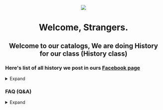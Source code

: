 <p align="center">
  <img src="https://scontent.fbkk5-4.fna.fbcdn.net/v/t39.30808-6/284460581_112750638111317_9058269203675820583_n.jpg?stp=dst-jpg_s960x960&_nc_cat=110&ccb=1-7&_nc_sid=e3f864&_nc_eui2=AeFFHVptqM5_Sbc4dRC09vKPizFV01LdM32LMVXTUt0zfdQnPo6Yf59UKWdEQGO5h0dBjiAbjobioNJgorOf2oL0&_nc_ohc=zZU-OjE4jxYAX8c2l6q&_nc_ht=scontent.fbkk5-4.fna&oh=00_AT8_ewapH6OjZfxjLRodCSa9FMnp4ti_L-GyjYeowlqfjA&oe=6294B3DC" />
</p>

<h1 align="center">Welcome, Strangers.</h1>

<h2 align="center">Welcome to our catalogs, We are doing History for our class (History class)</h2>

### Here's list of all history we post in ours [Facebook page](https://www.facebook.com/TunIP06413)
<details><summary>Expand</summary>
  <p>
    
- [การกำเนิดของอารยธรรม](https://github.com/RinmeSTD/TunIP06413/tree/rindef/birthofcivilization)
- [จักรวรรดิโรมัน](https://github.com/RinmeSTD/TunIP06413/tree/rindef/romanempire)
- [อารยธรรมกรีก](https://github.com/RinmeSTD/TunIP06413/tree/rindef/greek)
- [ก๋วยเตี๋ยวเรือ](https://github.com/RinmeSTD/TunIP06413/tree/rindef/boatnoodle)
- [การประชุมของสภา"Sejm"](https://github.com/RinmeSTD/TunIP06413/tree/rindef/sejm)
- [วันแห่งการบอกรักกัน ในฉบับจีน](https://github.com/RinmeSTD/TunIP06413/tree/rindef/520)
- [ที่มาคำว่า "แฟน"](https://github.com/RinmeSTD/TunIP06413/tree/rindef/fans)
- [ชายรักชาย](https://github.com/RinmeSTD/TunIP06413/blob/rindef/pride)
- [ประชาธิปไตย](https://github.com/RinmeSTD/TunIP06413/blob/rindef/democracy) 
    
    </p>
</details>

### FAQ (Q&A)
<details><summary>Expand</summary>
  <p>
    
- Why github?
> Because one of admins are good in doing a document in github so.

- How many admins?
> There are 2, It's myself(Rinme) and another Female admin :).

- How many we are(In class)
> We're only 17 peoples, compare to others class we are little amount of people.

- How we find infomations?
> Google.

- What we do?
> Simple. A history about anything such as WW2, Ramkhamhaeng, Vietnam war, Kissing, History of some word and etc.

</p>
</details>
